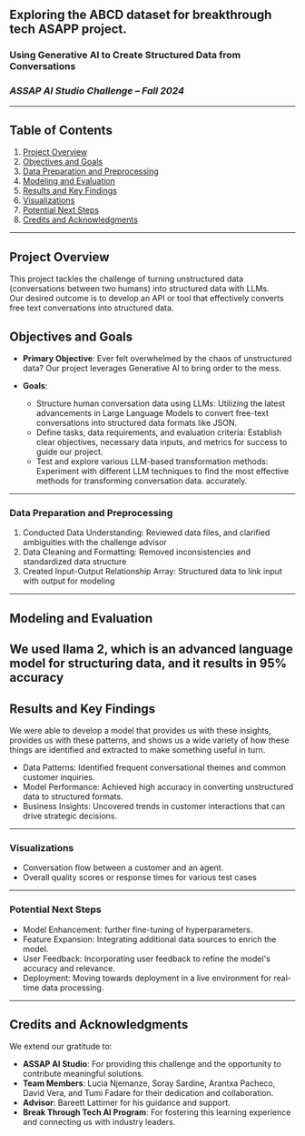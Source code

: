 ## Exploring the ABCD dataset for breakthrough tech ASAPP project.
### Using Generative AI to Create Structured Data from Conversations </br>
### *ASSAP AI Studio Challenge – Fall 2024*
---

## **Table of Contents**  
1. [Project Overview](#project-overview)
2. [Objectives and Goals](#objectives-and-goals)
3. [Data Preparation and Preprocessing](#data-preparation-and-preprocessing)  
4. [Modeling and Evaluation](#modeling-and-evaluation)  
5. [Results and Key Findings](#results-and-key-findings)  
6. [Visualizations](#visualizations)
7. [Potential Next Steps](#potential-next-steps) 
8. [Credits and Acknowledgments](#credits-and-acknowledgments)  
---

## **Project Overview**  
This project tackles the challenge of turning unstructured data (conversations between two humans) into structured data with LLMs. </br>
Our desired outcome is to develop an API or tool that effectively converts free text conversations into structured data.  

## **Objectives and Goals**  
- **Primary Objective**: Ever felt overwhelmed by the chaos of unstructured data? Our project leverages Generative AI to bring order to the mess.
  
- **Goals**:
  - Structure human conversation data using LLMs: Utilizing the latest advancements in Large Language Models to convert free-text conversations into structured data formats like JSON.
  - Define tasks, data requirements, and evaluation criteria: Establish clear objectives, necessary data inputs, and metrics for success to guide our project.
  - Test and explore various LLM-based transformation methods: Experiment with different LLM techniques to find the most effective methods for transforming conversation data.
accurately.  
---

### **Data Preparation and Preprocessing**  
1. Conducted Data Understanding: Reviewed data files, and clarified ambiguities with the challenge advisor
2. Data Cleaning and Formatting: Removed inconsistencies and standardized data structure
3. Created Input-Output Relationship Array: Structured data to link input with output for modeling
---

## **Modeling and Evaluation**  
We used llama 2, which is an advanced language model for structuring data, and it results in 95% accuracy
---

## **Results and Key Findings**  
We were able to develop a model that provides us with these insights, provides us with these patterns, and shows us a wide variety of how these things are identified and extracted to make something useful in turn.
  
- Data Patterns: Identified frequent conversational themes and common customer inquiries.
- Model Performance: Achieved high accuracy in converting unstructured data to structured formats.
- Business Insights: Uncovered trends in customer interactions that can drive strategic decisions.
---

### **Visualizations**  
- Conversation flow between a customer and an agent.
- Overall quality scores or response times for various test cases
---

### **Potential Next Steps**  
- Model Enhancement: further fine-tuning of hyperparameters.
- Feature Expansion: Integrating additional data sources to enrich the model.
- User Feedback: Incorporating user feedback to refine the model's accuracy and relevance.
- Deployment: Moving towards deployment in a live environment for real-time data processing.  
---

## **Credits and Acknowledgments**  
We extend our gratitude to:  
- **ASSAP AI Studio**: For providing this challenge and the opportunity to contribute meaningful solutions.  
- **Team Members**: Lucia Njemanze, Soray Sardine, Arantxa Pacheco, David Vera, and Tumi Fadare for their dedication and collaboration.  
- **Advisor**: Bareett Lattimer for his guidance and support.  
- **Break Through Tech AI Program**: For fostering this learning experience and connecting us with industry leaders.
